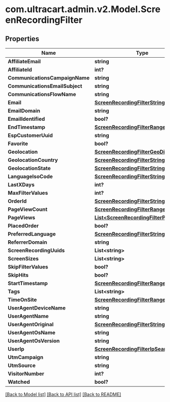 # com.ultracart.admin.v2.Model.ScreenRecordingFilter
## Properties

Name | Type | Description | Notes
------------ | ------------- | ------------- | -------------
**AffiliateEmail** | **string** |  | [optional] 
**AffiliateId** | **int?** |  | [optional] 
**CommunicationsCampaignName** | **string** |  | [optional] 
**CommunicationsEmailSubject** | **string** |  | [optional] 
**CommunicationsFlowName** | **string** |  | [optional] 
**Email** | [**ScreenRecordingFilterStringSearch**](ScreenRecordingFilterStringSearch.md) |  | [optional] 
**EmailDomain** | **string** |  | [optional] 
**EmailIdentified** | **bool?** |  | [optional] 
**EndTimestamp** | [**ScreenRecordingFilterRangeDate**](ScreenRecordingFilterRangeDate.md) |  | [optional] 
**EspCustomerUuid** | **string** |  | [optional] 
**Favorite** | **bool?** |  | [optional] 
**Geolocation** | [**ScreenRecordingFilterGeoDistance**](ScreenRecordingFilterGeoDistance.md) |  | [optional] 
**GeolocationCountry** | [**ScreenRecordingFilterStringSearch**](ScreenRecordingFilterStringSearch.md) |  | [optional] 
**GeolocationState** | [**ScreenRecordingFilterStringSearch**](ScreenRecordingFilterStringSearch.md) |  | [optional] 
**LanguageIsoCode** | [**ScreenRecordingFilterStringSearch**](ScreenRecordingFilterStringSearch.md) |  | [optional] 
**LastXDays** | **int?** |  | [optional] 
**MaxFilterValues** | **int?** |  | [optional] 
**OrderId** | [**ScreenRecordingFilterStringSearch**](ScreenRecordingFilterStringSearch.md) |  | [optional] 
**PageViewCount** | [**ScreenRecordingFilterRangeInteger**](ScreenRecordingFilterRangeInteger.md) |  | [optional] 
**PageViews** | [**List&lt;ScreenRecordingFilterPageView&gt;**](ScreenRecordingFilterPageView.md) |  | [optional] 
**PlacedOrder** | **bool?** |  | [optional] 
**PreferredLanguage** | [**ScreenRecordingFilterStringSearch**](ScreenRecordingFilterStringSearch.md) |  | [optional] 
**ReferrerDomain** | **string** |  | [optional] 
**ScreenRecordingUuids** | **List&lt;string&gt;** |  | [optional] 
**ScreenSizes** | **List&lt;string&gt;** |  | [optional] 
**SkipFilterValues** | **bool?** |  | [optional] 
**SkipHits** | **bool?** |  | [optional] 
**StartTimestamp** | [**ScreenRecordingFilterRangeDate**](ScreenRecordingFilterRangeDate.md) |  | [optional] 
**Tags** | **List&lt;string&gt;** |  | [optional] 
**TimeOnSite** | [**ScreenRecordingFilterRangeInteger**](ScreenRecordingFilterRangeInteger.md) |  | [optional] 
**UserAgentDeviceName** | **string** |  | [optional] 
**UserAgentName** | **string** |  | [optional] 
**UserAgentOriginal** | [**ScreenRecordingFilterStringSearch**](ScreenRecordingFilterStringSearch.md) |  | [optional] 
**UserAgentOsName** | **string** |  | [optional] 
**UserAgentOsVersion** | **string** |  | [optional] 
**UserIp** | [**ScreenRecordingFilterIpSearch**](ScreenRecordingFilterIpSearch.md) |  | [optional] 
**UtmCampaign** | **string** |  | [optional] 
**UtmSource** | **string** |  | [optional] 
**VisitorNumber** | **int?** |  | [optional] 
**Watched** | **bool?** |  | [optional] 


[[Back to Model list]](../README.md#documentation-for-models) [[Back to API list]](../README.md#documentation-for-api-endpoints) [[Back to README]](../README.md)

